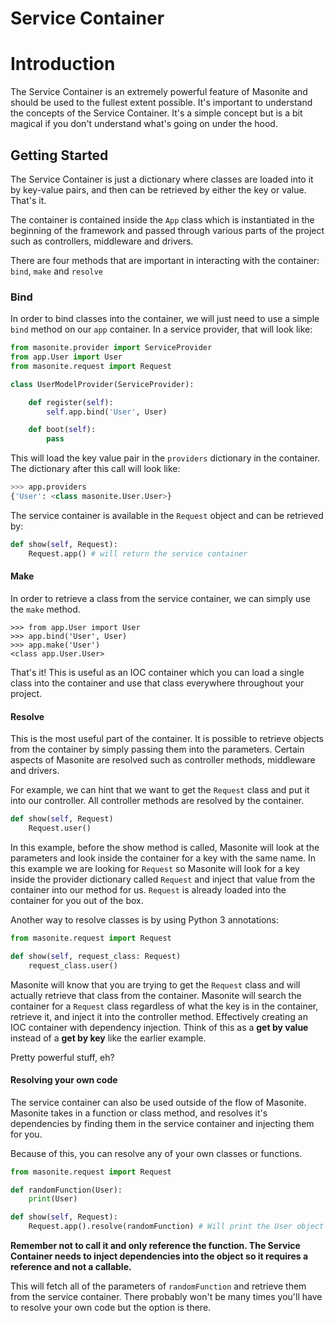 # Service Container

# Introduction

The Service Container is an extremely powerful feature of Masonite and should be used to the fullest extent possible. It's important to understand the concepts of the Service Container. It's a simple concept but is a bit magical if you don't understand what's going on under the hood.

## Getting Started

The Service Container is just a dictionary where classes are loaded into it by key-value pairs, and then can be retrieved by either the key or value. That's it.

The container is contained inside the `App` class which is instantiated in the beginning of the framework and passed through various parts of the project such as controllers, middleware and drivers.

There are four methods that are important in interacting with the container: `bind`, `make` and `resolve`

### Bind

In order to bind classes into the container, we will just need to use a simple `bind` method on our `app` container. In a service provider, that will look like:

```python
from masonite.provider import ServiceProvider
from app.User import User
from masonite.request import Request

class UserModelProvider(ServiceProvider):

    def register(self):
        self.app.bind('User', User)

    def boot(self):
        pass

```

This will load the key value pair in the `providers` dictionary in the container. The dictionary after this call will look like:

```python
>>> app.providers
{'User': <class masonite.User.User>}
```

The service container is available in the `Request` object and can be retrieved by:

```python
def show(self, Request):
    Request.app() # will return the service container
```

#### Make

In order to retrieve a class from the service container, we can simply use the `make` method.

```
>>> from app.User import User
>>> app.bind('User', User)
>>> app.make('User')
<class app.User.User>
```

That's it! This is useful as an IOC container which you can load a single class into the container and use that class everywhere throughout your project.

#### Resolve

This is the most useful part of the container. It is possible to retrieve objects from the container by simply passing them into the parameters. Certain aspects of Masonite are resolved such as controller methods, middleware and drivers.

For example, we can hint that we want to get the `Request` class and put it into our controller. All controller methods are resolved by the container.

```python
def show(self, Request)
    Request.user()
```

In this example, before the show method is called, Masonite will look at the parameters and look inside the container for a key with the same name. In this example we are looking for `Request` so Masonite will look for a key inside the provider dictionary called `Request` and inject that value from the container into our method for us. `Request` is already loaded into the container for you out of the box.

Another way to resolve classes is by using Python 3 annotations:

```python
from masonite.request import Request

def show(self, request_class: Request)
    request_class.user()
```

Masonite will know that you are trying to get the `Request` class and will actually retrieve that class from the container. Masonite will search the container for a `Request` class regardless of what the key is in the container, retrieve it, and inject it into the controller method. Effectively creating an IOC container with dependency injection. Think of this as a **get by value** instead of a **get by key** like the earlier example.

Pretty powerful stuff, eh?

#### Resolving your own code

The service container can also be used outside of the flow of Masonite. Masonite takes in a function or class method, and resolves it's dependencies by finding them in the service container and injecting them for you.

Because of this, you can resolve any of your own classes or functions.

```python
from masonite.request import Request

def randomFunction(User):
    print(User)

def show(self, Request):
    Request.app().resolve(randomFunction) # Will print the User object
```

**Remember not to call it and only reference the function. The Service Container needs to inject dependencies into the object so it requires a reference and not a callable.**

This will fetch all of the parameters of `randomFunction` and retrieve them from the service container. There probably won't be many times you'll have to resolve your own code but the option is there.